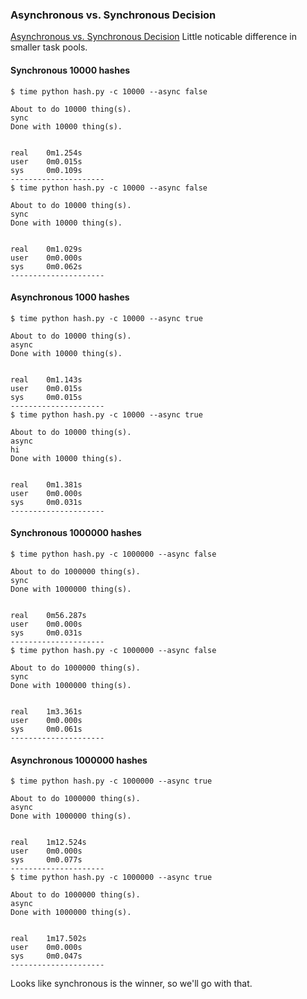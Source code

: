 ### Asynchronous vs. Synchronous Decision

[Asynchronous vs. Synchronous Decision](sync_or_async.md)
Little noticable difference in smaller task pools.

#### Synchronous 10000 hashes
```
$ time python hash.py -c 10000 --async false

About to do 10000 thing(s).
sync
Done with 10000 thing(s).


real    0m1.254s
user    0m0.015s
sys     0m0.109s
---------------------
$ time python hash.py -c 10000 --async false

About to do 10000 thing(s).
sync
Done with 10000 thing(s).
 
 
real    0m1.029s
user    0m0.000s
sys     0m0.062s
---------------------
```

#### Asynchronous 1000 hashes

```
$ time python hash.py -c 10000 --async true

About to do 10000 thing(s).
async
Done with 10000 thing(s).


real    0m1.143s
user    0m0.015s
sys     0m0.015s
---------------------
$ time python hash.py -c 10000 --async true

About to do 10000 thing(s).
async
hi
Done with 10000 thing(s).


real    0m1.381s
user    0m0.000s
sys     0m0.031s
---------------------
```

#### Synchronous 1000000 hashes
```
$ time python hash.py -c 1000000 --async false

About to do 1000000 thing(s).
sync
Done with 1000000 thing(s).


real    0m56.287s
user    0m0.000s
sys     0m0.031s
---------------------
$ time python hash.py -c 1000000 --async false

About to do 1000000 thing(s).
sync
Done with 1000000 thing(s).


real    1m3.361s
user    0m0.000s
sys     0m0.061s
---------------------
```

#### Asynchronous 1000000 hashes
```
$ time python hash.py -c 1000000 --async true

About to do 1000000 thing(s).
async
Done with 1000000 thing(s).


real    1m12.524s
user    0m0.000s
sys     0m0.077s
---------------------
$ time python hash.py -c 1000000 --async true

About to do 1000000 thing(s).
async
Done with 1000000 thing(s).


real    1m17.502s
user    0m0.000s
sys     0m0.047s
---------------------
```

Looks like synchronous is the winner, so we'll go with that.
